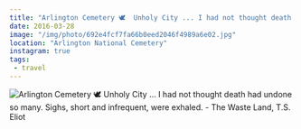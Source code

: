 ```yaml
---
title: "Arlington Cemetery 🕊  Unholy City ... I had not thought death had undone so many.  Sighs, short and infrequent, were exhaled. - The Waste Land, T.S. Eliot"
date: 2016-03-28
image: "/img/photo/692e4fcf7fa66b0eed2046f4989a6e02.jpg"
location: "Arlington National Cemetery"
instagram: true
tags:
 - travel
---
```


![Arlington Cemetery 🕊  Unholy City ... I had not thought death had undone so many.  Sighs, short and infrequent, were exhaled. - The Waste Land, T.S. Eliot](/img/photo/692e4fcf7fa66b0eed2046f4989a6e02.jpg)
